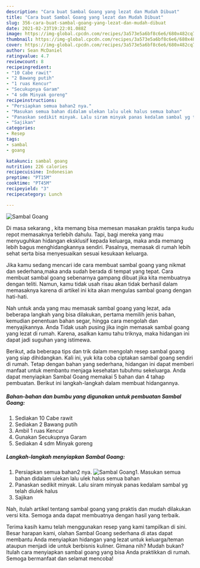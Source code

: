 ```yaml
---
description: "Cara buat Sambal Goang yang lezat dan Mudah Dibuat"
title: "Cara buat Sambal Goang yang lezat dan Mudah Dibuat"
slug: 356-cara-buat-sambal-goang-yang-lezat-dan-mudah-dibuat
date: 2021-02-23T19:22:01.088Z
image: https://img-global.cpcdn.com/recipes/3a573e5a6bf8c6e6/680x482cq70/sambal-goang-foto-resep-utama.jpg
thumbnail: https://img-global.cpcdn.com/recipes/3a573e5a6bf8c6e6/680x482cq70/sambal-goang-foto-resep-utama.jpg
cover: https://img-global.cpcdn.com/recipes/3a573e5a6bf8c6e6/680x482cq70/sambal-goang-foto-resep-utama.jpg
author: Sean McDaniel
ratingvalue: 4.7
reviewcount: 8
recipeingredient:
- "10 Cabe rawit"
- "2 Bawang putih"
- "1 ruas Kencur"
- "Secukupnya Garam"
- "4 sdm Minyak goreng"
recipeinstructions:
- "Persiapkan semua bahan2 nya."
- "Masukan semua bahan didalam ulekan lalu ulek halus semua bahan"
- "Panaskan sedikit minyak. Lalu siram minyak panas kedalam sambal yg telah diulek halus"
- "Sajikan"
categories:
- Resep
tags:
- sambal
- goang

katakunci: sambal goang 
nutrition: 226 calories
recipecuisine: Indonesian
preptime: "PT15M"
cooktime: "PT45M"
recipeyield: "3"
recipecategory: Lunch

---
```



![Sambal Goang](https://img-global.cpcdn.com/recipes/3a573e5a6bf8c6e6/680x482cq70/sambal-goang-foto-resep-utama.jpg)

Di masa  sekarang , kita memang bisa memesan masakan praktis tanpa kudu repot memasaknya terlebih dahulu. Tapi, bagi mereka yang mau menyuguhkan hidangan eksklusif kepada keluarga, maka anda memang lebih bagus menghidangkannya sendiri. Pasalnya, memasak di rumah lebih sehat serta bisa menyesuaikan sesuai kesukaan keluarga.

Jika kamu sedang mencari ide cara membuat sambal goang yang nikmat dan sederhana,maka anda sudah berada di tempat yang tepat. Cara membuat sambal goang  sebenarnya gampang dibuat jika kita membuatnya dengan teliti. Namun, kamu tidak usah risau akan tidak berhasil dalam memasaknya 
karena di artikel ini kita akan mengulas sambal goang dengan hati-hati.  



Nah untuk anda yang mau memasak sambal goang yang lezat, ada beberapa langkah yang bisa dilakukan, pertama memilih jenis bahan, kemudian penentuan bahan segar, hingga cara mengolah dan menyajikannya. Anda Tidak usah pusing jika ingin memasak sambal goang yang lezat di rumah. Karena, asalkan kamu  tahu triknya, maka hidangan ini dapat jadi suguhan yang istimewa.

Berikut, ada beberapa tips dan trik dalam mengolah resep sambal goang yang siap dihidangkan. Kali ini, yuk kita coba ciptakan sambal goang sendiri di rumah. Tetap dengan bahan yang sederhana, hidangan ini dapat memberi manfaat untuk membantu menjaga kesehatan tubuhmu sekeluarga. Anda dapat menyiapkan Sambal Goang memakai 5 bahan dan 4 tahap pembuatan. Berikut ini langkah-langkah dalam membuat hidangannya.

<!--inarticleads1-->

##### Bahan-bahan dan bumbu yang digunakan untuk pembuatan Sambal Goang:

1. Sediakan 10 Cabe rawit
1. Sediakan 2 Bawang putih
1. Ambil 1 ruas Kencur
1. Gunakan Secukupnya Garam
1. Sediakan 4 sdm Minyak goreng




<!--inarticleads2-->

##### Langkah-langkah menyiapkan Sambal Goang:

1. Persiapkan semua bahan2 nya.
<img src="https://img-global.cpcdn.com/steps/ab3cd1158b78a7c0/160x128cq70/sambal-goang-langkah-memasak-1-foto.jpg" alt="Sambal Goang">1. Masukan semua bahan didalam ulekan lalu ulek halus semua bahan
1. Panaskan sedikit minyak. Lalu siram minyak panas kedalam sambal yg telah diulek halus
1. Sajikan




Nah, itulah artikel tentang  sambal goang  yang praktis dan mudah dilakukan versi kita. Semoga anda dapat membuatnya dengan hasil yang terbaik. 

Terima kasih kamu telah menggunakan resep yang kami tampilkan di sini. Besar harapan kami, olahan  Sambal Goang sederhana di atas dapat membantu Anda menyiapkan hidangan yang lezat untuk keluarga/teman ataupun menjadi ide untuk berbisnis kuliner. Gimana nih? Mudah bukan? Itulah cara menyiapkan sambal goang yang bisa Anda praktikkan di rumah. Semoga bermanfaat dan selamat mencoba!

